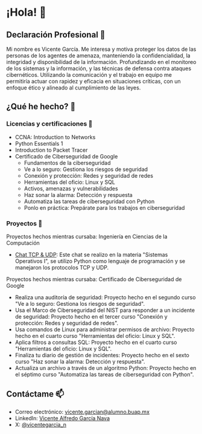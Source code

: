 # ¡Hola! 👋

## Declaración Profesional 💼
Mi nombre es Vicente García. Me interesa y motiva proteger los datos de las personas de los agentes de amenaza, manteniendo la confidencialidad, la integridad y disponibilidad de la información. Profundizando en el monitoreo de los sistemas y la información, y las técnicas de defensa contra ataques cibernéticos. Utilizando la comunicación y el trabajo en equipo me permitiría actuar con rapidez y eficacia en situaciones críticas, con un enfoque ético y alineado al cumplimiento de las leyes.

## ¿Qué he hecho? 🤔

### Licencias y certificaciones 📜
- CCNA: Introduction to Networks
- Python Essentials 1
- Introduction to Packet Tracer
- Certificado de Ciberseguridad de Google
  - Fundamentos de la ciberseguridad
  - Ve a lo seguro: Gestiona los riesgos de seguridad
  - Conexión y protección: Redes y seguridad de redes
  - Herramientas del oficio: Linux y SQL
  - Activos, amenazas y vulnerabilidades
  - Haz sonar la alarma: Detección y respuesta
  - Automatiza las tareas de ciberseguridad con Python
  - Ponlo en práctica: Prepárate para los trabajos en ciberseguridad

### Proyectos 🚀
Proyectos hechos mientras cursaba: Ingeniería en Ciencias de la Computación
- [Chat TCP & UDP](https://github.com/lilalizzza/Chat): Este chat se realizo en la materia "Sistemas Operativos I", se utilizo Python como lenguaje de programación y se manejaron los protocolos TCP y UDP.

Proyectos hechos mientras cursaba: Certificado de Ciberseguridad de Google
- Realiza una auditoría de seguridad: Proyecto hecho en el segundo curso "Ve a lo seguro: Gestiona los riesgos de seguridad".
- Usa el Marco de Ciberseguridad del NIST para responder a un incidente de seguridad: Proyecto hecho en el tercer curso "Conexión y protección: Redes y seguridad de redes".
- Usa comandos de Linux para administrar permisos de archivo: Proyecto hecho en el cuarto curso "Herramientas del oficio: Linux y SQL".
- Aplica filtros a consultas SQL: Proyecto hecho en el cuarto curso "Herramientas del oficio: Linux y SQL".
- Finaliza tu diario de gestión de incidentes: Proyecto hecho en el sexto curso "Haz sonar la alarma: Detección y respuesta".
- Actualiza un archivo a través de un algoritmo Python: Proyecto hecho en el séptimo curso "Automatiza las tareas de ciberseguridad con Python".

## Contáctame 📫
- Correo electrónico: vicente.garcian@alumno.buap.mx
- LinkedIn: [Vicente Alfredo García Nava](https://www.linkedin.com/in/vicentegarcia-n/)
- X: [@vicentegarcia_n](https://x.com/vicentegarcia_n)
